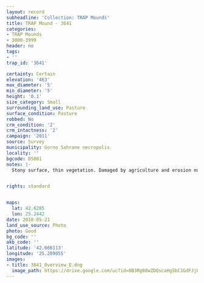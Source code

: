 ```yaml
---
layout: record
subheadline: 'Collection: TRAP Mounds'
title: TRAP Mound - 3641
categories:
- TRAP Mounds
- 3000-3999
header: no
tags:
- ''
trap_id: '3641'

certainty: Certain
elevation: '463'
max_diameter: '5'
min_diameter: '5'
height: '0.1'
size_category: Small
surrounding_land_use: Pasture
surface_condition: Pasture
robbed: No
crm_condition: '2'
crm_intactness: '2'
campaign: '2011'
source: Survey
municipality: Gorno Sahrane necropolis
locality: ''
bgcode: DS001
notes: |-
  Stony surface, thin vegetation. Damaged by agriculture and erosion no visible robbers trenches.


rights: standard


maps:
  lat: 42.6285
  lon: 25.2442
date: 2018-05-21
land_use_source: Photo
photo: Good
bg_code: ''
akb_code: ''
latitude: '42.666113'
longitude: '25.209055'
images:
- title: 3641_Overview_E.dng
  image_path: https://drive.google.com/uc?id=0B3Rg88wZDQscaHg5bC1GdFJjUjg
---
```

